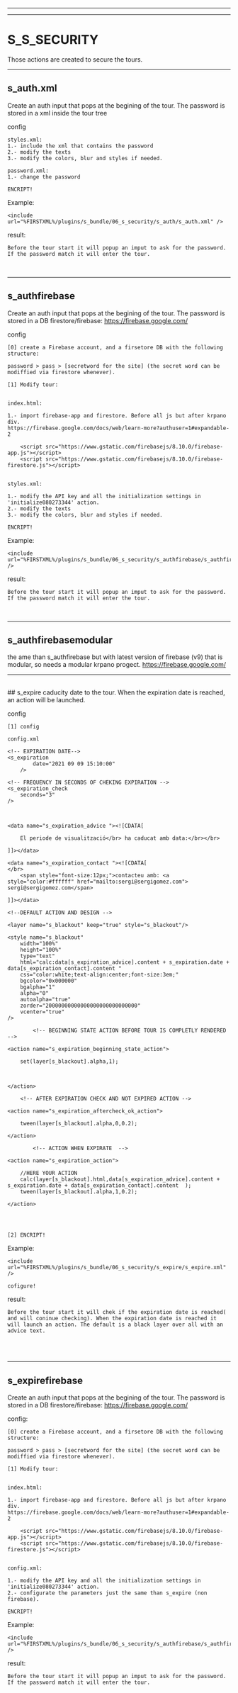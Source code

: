 ____
____

# S_S_SECURITY
Those actions are created to secure the tours.

---
## s_auth.xml 

Create an auth input that pops at the begining of the tour. The password is stored in a xml inside the tour tree


config
```
styles.xml: 
1.- include the xml that contains the password
2.- modify the texts
3.- modify the colors, blur and styles if needed.

password.xml:
1.- change the password

ENCRIPT!

```

Example:
```
<include url="%FIRSTXML%/plugins/s_bundle/06_s_security/s_auth/s_auth.xml" />
```
result:
```
Before the tour start it will popup an imput to ask for the password. If the password match it will enter the tour. 

```

</br>

___

## s_authfirebase
Create an auth input that pops at the begining of the tour. The password is stored in a DB firestore/firebase:
https://firebase.google.com/

config
```
[0] create a Firebase account, and a firsetore DB with the following structure:

password > pass > [secretword for the site] (the secret word can be modiffied via firestore whenever).

[1] Modify tour:


index.html:

1.- import firebase-app and firestore. Before all js but after krpano div.
https://firebase.google.com/docs/web/learn-more?authuser=1#expandable-2

    <script src="https://www.gstatic.com/firebasejs/8.10.0/firebase-app.js"></script>
    <script src="https://www.gstatic.com/firebasejs/8.10.0/firebase-firestore.js"></script>


styles.xml: 

1.- modify the API key and all the initialization settings in 'initialize080273344' action.
2.- modify the texts
3.- modify the colors, blur and styles if needed.

ENCRIPT!

```


Example:
```
<include url="%FIRSTXML%/plugins/s_bundle/06_s_security/s_authfirebase/s_authfirebase.xml" />
```
result:
```
Before the tour start it will popup an imput to ask for the password. If the password match it will enter the tour. 

```

</br>



___

## s_authfirebasemodular
the ame than s_authfirebase but with latest version of firebase (v9) that is modular, so needs a modular krpano progect.
https://firebase.google.com/
___
</br>
## s_expire
caducity date to the tour. When the expiration date is reached, an action will be launched.

config
```
[1] config

config.xml

<!-- EXPIRATION DATE-->
<s_expiration	
		date="2021 09 09 15:10:00"
	/>	

<!-- FREQUENCY IN SECONDS OF CHEKING EXPIRATION -->
<s_expiration_check
	seconds="3"
/>



<data name="s_expiration_advice "><![CDATA[

	El periode de visualització</br> ha caducat amb data:</br></br>

]]></data>

<data name="s_expiration_contact "><![CDATA[
</br>
	<span style="font-size:12px;">contacteu amb: <a style="color:#ffffff" href="mailto:sergi@sergigomez.com"> sergi@sergigomez.com</span>

]]></data>

<!--DEFAULT ACTION AND DESIGN -->

<layer name="s_blackout" keep="true" style="s_blackout"/>

<style name="s_blackout"
	width="100%" 
	height="100%" 
	type="text" 
	html="calc:data[s_expiration_advice].content + s_expiration.date + data[s_expiration_contact].content " 
	css="color:white;text-align:center;font-size:3em;" 
	bgcolor="0x000000" 
	bgalpha="1" 
	alpha="0" 
	autoalpha="true" 
	zorder="20000000000000000000000000000"
	vcenter="true"
/>

		<!-- BEGINNING STATE ACTION BEFORE TOUR IS COMPLETLY RENDERED -->

<action name="s_expiration_beginning_state_action">

	set(layer[s_blackout].alpha,1);

	
	
</action>

	<!-- AFTER EXPIRATION CHECK AND NOT EXPIRED ACTION -->

<action name="s_expiration_aftercheck_ok_action">

	tween(layer[s_blackout].alpha,0,0.2);
	
</action>

		<!-- ACTION WHEN EXPIRATE  -->

<action name="s_expiration_action">

	//HERE YOUR ACTION
	calc(layer[s_blackout].html,data[s_expiration_advice].content + s_expiration.date + data[s_expiration_contact].content  );
	tween(layer[s_blackout].alpha,1,0.2);
	
</action>
	



[2] ENCRIPT!

```


Example:
```
<include url="%FIRSTXML%/plugins/s_bundle/06_s_security/s_expire/s_expire.xml" />

cofigure!
```
result:
```
Before the tour start it will chek if the expiration date is reached( and will coninue checking). When the expiration date is reached it will launch an action. The default is a black layer over all with an advice text.

```

</br>


</br>

___

## s_expirefirebase
Create an auth input that pops at the begining of the tour. The password is stored in a DB firestore/firebase:
https://firebase.google.com/

config:
```
[0] create a Firebase account, and a firsetore DB with the following structure:

password > pass > [secretword for the site] (the secret word can be modiffied via firestore whenever).

[1] Modify tour:


index.html:

1.- import firebase-app and firestore. Before all js but after krpano div.
https://firebase.google.com/docs/web/learn-more?authuser=1#expandable-2

    <script src="https://www.gstatic.com/firebasejs/8.10.0/firebase-app.js"></script>
    <script src="https://www.gstatic.com/firebasejs/8.10.0/firebase-firestore.js"></script>


config.xml: 

1.- modify the API key and all the initialization settings in 'initialize080273344' action.
2.- configurate the parameters just the same than s_expire (non firebase).

ENCRIPT!

```


Example:
```
<include url="%FIRSTXML%/plugins/s_bundle/06_s_security/s_authfirebase/s_authfirebase.xml" />
```
result:
```
Before the tour start it will popup an imput to ask for the password. If the password match it will enter the tour. 

```

</br>
